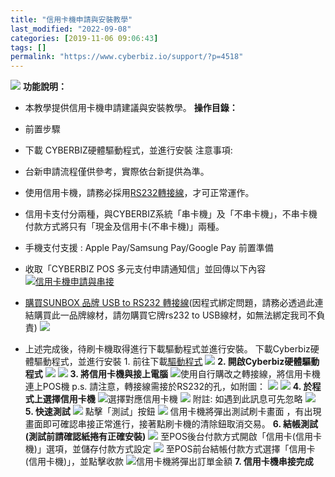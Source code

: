 ```yaml
---
title: "信用卡機申請與安裝教學"
last_modified: "2022-09-08"
categories: [2019-11-06 09:06:43]
tags: []
permalink: "https://www.cyberbiz.io/support/?p=4518"
---
```


![](https://www.cyberbiz.io/support/wp-content/uploads/2021/08/企業版.png)
**功能說明：**  

* 本教學提供信用卡機申請建議與安裝教學。
**操作目錄：**

* 前置步驟
* 下載 CYBERBIZ硬體驅動程式，並進行安裝
注意事項:  

* 台新申請流程僅供參考，實際依台新提供為準。
* 使用信用卡機，請務必採用[RS232轉接線](https://24h.pchome.com.tw/prod/DCAX1V-A9005MDWH)，才可正常運作。
* 信用卡支付分兩種，與CYBERBIZ系統「串卡機」及「不串卡機」，不串卡機付款方式將只有「現金及信用卡(不串卡機)」兩種。
* 手機支付支援 : Apple Pay/Samsung Pay/Google Pay
前置準備

* 收取「CYBERBIZ POS 多元支付申請通知信」並回傳以下內容
[![信用卡機申請與串接](https://www.cyberbiz.io/support/wp-content/uploads/信用卡機申請與串接.png)](https://www.cyberbiz.io/support/wp-content/uploads/信用卡機申請與串接.png)  

* [購買SUNBOX 品牌 USB to RS232 轉接線](https://24h.pchome.com.tw/prod/DCAX1V-A9005MDWH)(因程式綁定問題，請務必透過此連結購買此一品牌線材，請勿購買它牌rs232 to USB線材，如無法綁定我司不負責)
![](https://www.cyberbiz.co/support/wp-content/uploads/2020/01/USB2COM.jpg)

* 上述完成後，待刷卡機取得進行下載驅動程式並進行安裝。
下載Cyberbiz硬體驅動程式，並進行安裝 1\. 前往下載[驅動程式](https://www.cyberbiz.co/support/?p=9556)
![](https://www.cyberbiz.co/support/wp-content/uploads/2019/11/in_process-1.png) **2\. 開啟Cyberbiz硬體驅動程式**
![](https://www.cyberbiz.co/support/wp-content/uploads/2019/11/image.png)
![](https://www.cyberbiz.co/support/wp-content/uploads/2019/11/image-1.png)
**3\. 將信用卡機與接上電腦** ![](https://www.cyberbiz.co/support/wp-content/uploads/2019/11/image-2.png)使用自行購改之轉接線，將信用卡機連上POS機 p.s.
請注意，轉接線需接於RS232的孔，如附圖： ![](https://www.cyberbiz.io/support/wp-content/uploads/2021/05/Image-from-iOS-1-225x300.jpg)
![](https://www.cyberbiz.io/support/wp-content/uploads/2021/05/IMG_2143-1-768x1024.jpg) **4\. 於程式上選擇信用卡機**
![](https://www.cyberbiz.co/support/wp-content/uploads/2019/11/image-3.png)選擇對應信用卡機
![](https://www.cyberbiz.co/support/wp-content/uploads/2019/11/image-4.png)
附註: 如遇到此訊息可先忽略 ![](https://www.cyberbiz.co/support/wp-content/uploads/2019/11/image-5.png) **5\. 快速測試**
![](https://www.cyberbiz.co/support/wp-content/uploads/2019/11/image-6.png)
點擊「測試」按鈕  ![](https://www.cyberbiz.co/support/wp-content/uploads/2019/11/image-7.png) 信用卡機將彈出測試刷卡畫面
，有出現畫面即可確認串接正常進行，接著點刷卡機的清除鈕取消交易。  **6\. 結帳測試(測試前請確認紙捲有正確安裝)**
![](https://www.cyberbiz.co/support/wp-content/uploads/2019/11/image-8.png)
至POS後台付款方式開啟「信用卡(信用卡機)」選項，並儲存付款方式設定  ![](https://www.cyberbiz.co/support/wp-content/uploads/2019/11/image-9.png) 至POS前台結帳付款方式選擇「信用卡(信用卡機)」，並點擊收款
![](https://www.cyberbiz.co/support/wp-content/uploads/2019/11/image-10.png)信用卡機將彈出訂單金額 **7\. 信用卡機串接完成**

